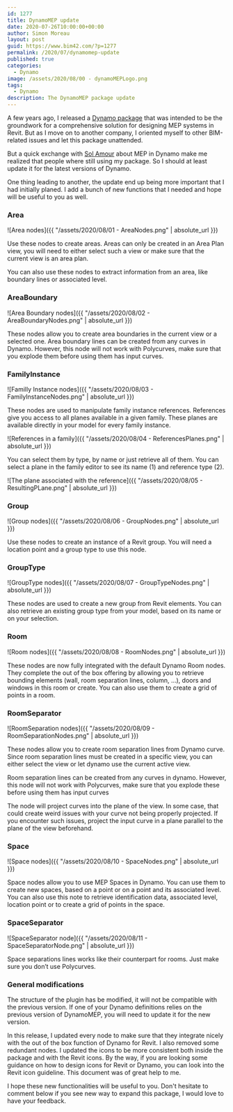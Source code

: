 ```yaml
---
id: 1277
title: DynamoMEP update
date: 2020-07-26T10:00:00+00:00
author: Simon Moreau
layout: post
guid: https://www.bim42.com/?p=1277
permalink: /2020/07/dynamomep-update
published: true
categories:
  - Dynamo
image: /assets/2020/08/00 - dynamoMEPLogo.png
tags:
  - Dynamo
description: The DynamoMEP package update
---
```


A few years ago, I released a [Dynamo package](https://www.bim42.com/2015/10/mep-design-and-dynamo/) that was intended to be the groundwork for a comprehensive solution for designing MEP systems in Revit. But as I move on to another company, I oriented myself to other BIM-related issues and let this package unattended.

But a quick exchange with [Sol Amour](https://twitter.com/solamour) about MEP in Dynamo make me realized that people where still using my package. So I should at least update it for the latest versions of Dynamo.

One thing leading to another, the update end up being more important that I had initially planed. I add a bunch of new functions that I needed and hope will be useful to you as well.

### Area

![Area nodes]({{ "/assets/2020/08/01 - AreaNodes.png" | absolute_url }})

Use these nodes to create areas. Areas can only be created in an Area Plan view, you will need to either select such a view or make sure that the current view is an area plan.

You can also use these nodes to extract information from an area, like boundary lines or associated level.

### AreaBoundary

![Area Boundary nodes]({{ "/assets/2020/08/02 - AreaBoundaryNodes.png" | absolute_url }})

These nodes allow you to create area boundaries in the current view or a selected one. Area boundary lines can be created from any curves in Dynamo. However, this node will not work with Polycurves, make sure that you explode them before using them has input curves.

### FamilyInstance

![Familly Instance nodes]({{ "/assets/2020/08/03 - FamilyInstanceNodes.png" | absolute_url }})

These nodes are used to manipulate family instance references. References give you access to all planes available in a given family. These planes are available directly in your model for every family instance.

![References in a family]({{ "/assets/2020/08/04 - ReferencesPlanes.png" | absolute_url }})

You can select them by type, by name or just retrieve all of them. You can select a plane in the family editor to see its name (1) and reference type (2).

![The plane associated with the reference]({{ "/assets/2020/08/05 - ResultingPLane.png" | absolute_url }})

### Group

![Group nodes]({{ "/assets/2020/08/06 - GroupNodes.png" | absolute_url }})

Use these nodes to create an instance of a Revit group. You will need a location point and a group type to use this node.

### GroupType

![GroupType nodes]({{ "/assets/2020/08/07 - GroupTypeNodes.png" | absolute_url }})

These nodes are used to create a new group from Revit elements. You can also retrieve an existing group type from your model, based on its name or on your selection.

### Room

![Room nodes]({{ "/assets/2020/08/08 - RoomNodes.png" | absolute_url }})

These nodes are now fully integrated with the default Dynamo Room nodes. They complete the out of the box offering by allowing you to retrieve bounding elements (wall, room separation lines, column, ...), doors and windows in this room or create. You can also use them to create a grid of points in a room.

### RoomSeparator

![RoomSeparation nodes]({{ "/assets/2020/08/09 - RoomSeparationNodes.png" | absolute_url }})

These nodes allow you to create room separation lines from Dynamo curve. Since room separation lines must be created in a specific view, you can either select the view or let dynamo use the current active view.

Room separation lines can be created from any curves in dynamo. However, this node will not work with Polycurves, make sure that you explode these before using them has input curves

The node will project curves into the plane of the view. In some case, that could create weird issues with your curve not being properly projected. If you encounter such issues, project the input curve in a plane parallel to the plane of the view beforehand.

### Space

![Space nodes]({{ "/assets/2020/08/10 - SpaceNodes.png" | absolute_url }})

Space nodes allow you to use MEP Spaces in Dynamo. You can use them to create new spaces, based on a point or on a point and its associated level. You can also use this note to retrieve identification data, associated level, location point or to create a grid of points in the space.

### SpaceSeparator

![SpaceSeparator node]({{ "/assets/2020/08/11 - SpaceSeparatorNode.png" | absolute_url }})

Space separations lines works like their counterpart for rooms. Just make sure you don’t use Polycurves.

### General modifications

The structure of the plugin has be modified, it will not be compatible with the previous version. If one of your Dynamo definitions relies on the previous version of DynamoMEP, you will need to update it for the new version.

In this release, I updated every node to make sure that they integrate nicely with the out of the box function of Dynamo for Revit. I also removed some redundant nodes. I updated the icons to be more consistent both inside the package and with the Revit icons. By the way, if you are looking some guidance on how to design icons for Revit or Dynamo, you can look into the Revit icon guideline. This document was of great help to me.

I hope these new functionalities will be useful to you. Don't hesitate to comment below if you see new way to expand this package, I would love to have your feedback.
